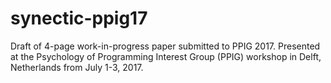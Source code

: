 # synectic-ppig17

Draft of 4-page work-in-progress paper submitted to PPIG 2017. Presented at the Psychology of Programming Interest Group (PPIG) workshop in Delft, Netherlands from July 1-3, 2017.
